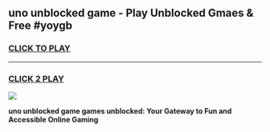 
## uno unblocked game - Play Unblocked Gmaes & Free #yoygb
<h3>
<a href="https://premium.freeplayer.one?title=uno_unblocked_game&ref=01M">CLICK TO PLAY</a></h3>
<hr>

<h3>
<a href="https://premium.freeplayer.one?title=uno_unblocked_game&ref=01M">CLICK 2 PLAY</a>
  
</h3>

<a href="https://premium.freeplayer.one?title=uno_unblocked_game&ref=01M"><img src="https://clearcache.store/games.png"></a>


**uno unblocked game games unblocked: Your Gateway to Fun and Accessible Online Gaming**
